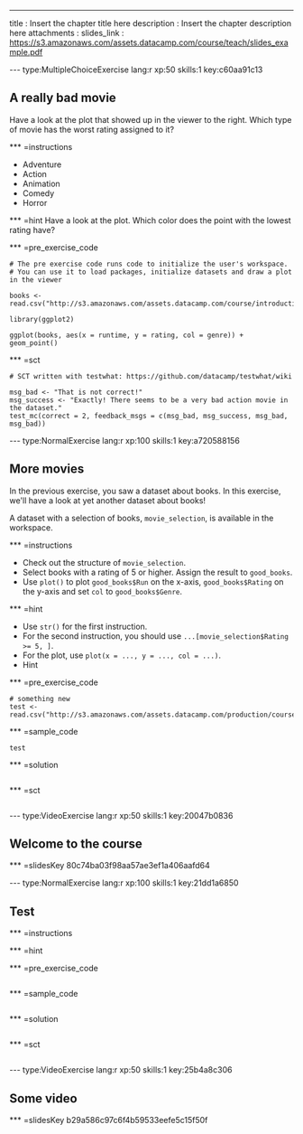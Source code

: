 ---
title       : Insert the chapter title here
description : Insert the chapter description here
attachments :
  slides_link : https://s3.amazonaws.com/assets.datacamp.com/course/teach/slides_example.pdf

--- type:MultipleChoiceExercise lang:r xp:50 skills:1 key:c60aa91c13
## A really bad movie

Have a look at the plot that showed up in the viewer to the right. Which type of movie has the worst rating assigned to it?

*** =instructions
- Adventure
- Action
- Animation
- Comedy
- Horror

*** =hint
Have a look at the plot. Which color does the point with the lowest rating have?

*** =pre_exercise_code
```{r}
# The pre exercise code runs code to initialize the user's workspace.
# You can use it to load packages, initialize datasets and draw a plot in the viewer

books <- read.csv("http://s3.amazonaws.com/assets.datacamp.com/course/introduction_to_r/books.csv")

library(ggplot2)

ggplot(books, aes(x = runtime, y = rating, col = genre)) + geom_point()
```

*** =sct
```{r}
# SCT written with testwhat: https://github.com/datacamp/testwhat/wiki

msg_bad <- "That is not correct!"
msg_success <- "Exactly! There seems to be a very bad action movie in the dataset."
test_mc(correct = 2, feedback_msgs = c(msg_bad, msg_success, msg_bad, msg_bad))
```

--- type:NormalExercise lang:r xp:100 skills:1 key:a720588156
## More movies 

In the previous exercise, you saw a dataset about books. In this exercise, we'll have a look at yet another dataset about books!

A dataset with a selection of books, `movie_selection`, is available in the workspace.

*** =instructions
- Check out the structure of `movie_selection`.
- Select books with a rating of 5 or higher. Assign the result to `good_books`.
- Use `plot()` to  plot `good_books$Run` on the x-axis, `good_books$Rating` on the y-axis and set `col` to `good_books$Genre`.

*** =hint
- Use `str()` for the first instruction.
- For the second instruction, you should use `...[movie_selection$Rating >= 5, ]`.
- For the plot, use `plot(x = ..., y = ..., col = ...)`.
- Hint

*** =pre_exercise_code
```{r}
# something new
test <- read.csv("http://s3.amazonaws.com/assets.datacamp.com/production/course_3405/datasets/test.csv")
```

*** =sample_code
```{r}
test
```

*** =solution
```{r}

```

*** =sct
```{r}

```

--- type:VideoExercise lang:r xp:50 skills:1 key:20047b0836
## Welcome to the course

*** =slidesKey
80c74ba03f98aa57ae3ef1a406aafd64

--- type:NormalExercise lang:r xp:100 skills:1 key:21dd1a6850
## Test


*** =instructions

*** =hint

*** =pre_exercise_code
```{r}

```

*** =sample_code
```{r}

```

*** =solution
```{r}

```

*** =sct
```{r}

```

--- type:VideoExercise lang:r xp:50 skills:1 key:25b4a8c306
## Some video

*** =slidesKey
b29a586c97c6f4b59533eefe5c15f50f
